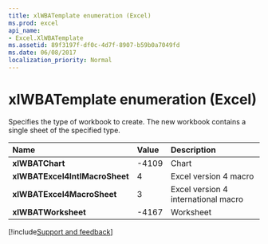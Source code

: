 ```yaml
---
title: xlWBATemplate enumeration (Excel)
ms.prod: excel
api_name:
- Excel.XlWBATemplate
ms.assetid: 89f3197f-df0c-4d7f-8907-b59b0a7049fd
ms.date: 06/08/2017
localization_priority: Normal
---
```



# xlWBATemplate enumeration (Excel)

Specifies the type of workbook to create. The new workbook contains a single sheet of the specified type.



|Name|Value|Description|
|:-----|:-----|:-----|
| **xlWBATChart**|-4109|Chart|
| **xlWBATExcel4IntlMacroSheet**|4|Excel version 4 macro|
| **xlWBATExcel4MacroSheet**|3|Excel version 4 international macro|
| **xlWBATWorksheet**|-4167|Worksheet|

[!include[Support and feedback](~/includes/feedback-boilerplate.md)]